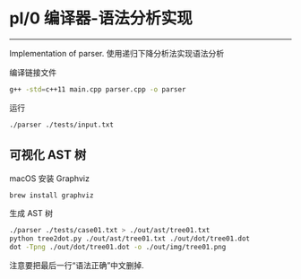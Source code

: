 # pl/0 编译器-语法分析实现

---

Implementation of parser.
使用递归下降分析法实现语法分析

编译链接文件

```bash
g++ -std=c++11 main.cpp parser.cpp -o parser
```

运行

```bash
./parser ./tests/input.txt
```

## 可视化 AST 树

macOS 安装 Graphviz

```bash
brew install graphviz
```

生成 AST 树

```bash
./parser ./tests/case01.txt > ./out/ast/tree01.txt
python tree2dot.py ./out/ast/tree01.txt ./out/dot/tree01.dot
dot -Tpng ./out/dot/tree01.dot -o ./out/img/tree01.png
```

注意要把最后一行“语法正确”中文删掉.
